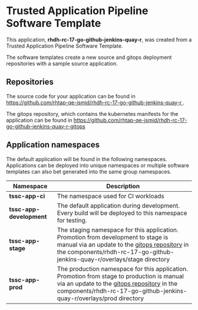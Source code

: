 # Trusted Application Pipeline Software Template

This application, **rhdh-rc-17-go-github-jenkins-quay-r**, was created from a Trusted Application Pipeline Software Template.

The software templates create a new source and gitops deployment repositories with a sample source application. 

## Repositories

The source code for your application can be found in [https://github.com/rhtap-qe-jsmid/rhdh-rc-17-go-github-jenkins-quay-r ](https://github.com/rhtap-qe-jsmid/rhdh-rc-17-go-github-jenkins-quay-r ).
 
The gitops repository, which contains the kubernetes manifests for the application can be found in 
[https://github.com/rhtap-qe-jsmid/rhdh-rc-17-go-github-jenkins-quay-r-gitops ](https://github.com/rhtap-qe-jsmid/rhdh-rc-17-go-github-jenkins-quay-r-gitops ) 

## Application namespaces 

The default application will be found in the following namespaces. Applications can be deployed into unique namespaces or multiple software templates can also bet generated into the same group namespaces.  

|  Namespace   |  Description   |  
| -------- | -------- |
| **tssc-app-ci** | The namespace used for CI workloads |
| **tssc-app-development** | The default application during development. Every build will be deployed to this namespace for testing. |
| **tssc-app-stage** | The staging namespace for this application. Promotion from development to stage is manual via an update to the [gitops repository](https://github.com/rhtap-qe-jsmid/rhdh-rc-17-go-github-jenkins-quay-r-gitops ) in the components/rhdh-rc-17-go-github-jenkins-quay-r/overlays/stage directory |
| **tssc-app-prod** | The production namespace for this application. Promotion from stage to production is manual via an update to the [gitops repository](https://github.com/rhtap-qe-jsmid/rhdh-rc-17-go-github-jenkins-quay-r-gitops ) in the components/rhdh-rc-17-go-github-jenkins-quay-r/overlays/prod directory |